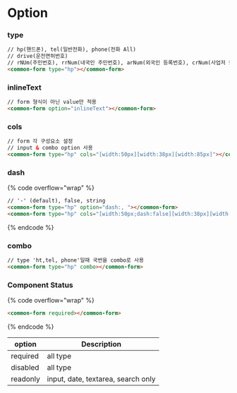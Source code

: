 # Option

### type

```html
// hp(핸드폰), tel(일반전화), phone(전화 All)
// drive(운전면허번호)
// rNUm(주민번호), rrNum(내국인 주민번호), arNum(외국인 등록번호), crNum(사업저 등록번호)
<common-form type="hp"></common-form>
```

### inlineText

```html
// form 형식이 아닌 value만 적용
<common-form option="inlineText"></common-form>
```

### cols

```html
// form 각 구성요소 설정 
// input & combo option 사용
<common-form type="hp" cols="[width:50px][width:38px][width:85px]"></common-form>
```

### dash

{% code overflow="wrap" %}
```html
// '-' (default), false, string
<common-form type="hp" option="dash:, "></common-form>
<common-form type="hp" cols="[width:50px;dash:false][width:38px][width:85px]"></common-form>
```
{% endcode %}

### combo

```html
// type 'ht,tel, phone'일때 국번을 combo로 사용 
<common-form type="hp" combo></common-form>
```

### Component Status

{% code overflow="wrap" %}
```html
<common-form required></common-form>
```
{% endcode %}

| option   | Description                        |
| -------- | ---------------------------------- |
| required | all type                           |
| disabled | all type                           |
| readonly | input, date, textarea, search only |
